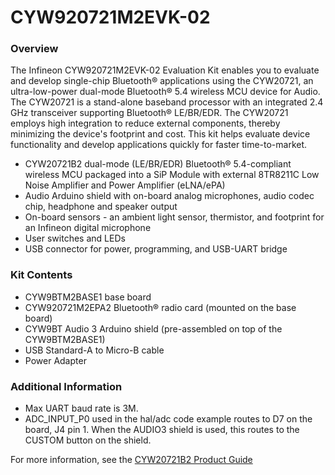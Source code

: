 # CYW920721M2EVK-02

### Overview

The Infineon CYW920721M2EVK-02 Evaluation Kit enables you to evaluate and develop single-chip Bluetooth&#174; applications using the CYW20721, an ultra-low-power dual-mode Bluetooth&#174; 5.4 wireless MCU device for Audio. The CYW20721 is a stand-alone baseband processor with an integrated 2.4 GHz transceiver supporting Bluetooth&#174; LE/BR/EDR. The CYW20721 employs high integration to reduce external components, thereby minimizing the device's footprint and cost. This kit helps evaluate device functionality and develop applications quickly for faster time-to-market.

* CYW20721B2 dual-mode (LE/BR/EDR) Bluetooth&#174; 5.4-compliant wireless MCU packaged into a SiP Module with external 8TR8211C Low Noise Amplifier and Power Amplifier (eLNA/ePA)
* Audio Arduino shield with on-board analog microphones, audio codec chip, headphone and speaker output
* On-board sensors - an ambient light sensor, thermistor, and footprint for an Infineon digital microphone
* User switches and LEDs
* USB connector for power, programming, and USB-UART bridge

### Kit Contents

* CYW9BTM2BASE1 base board
* CYW920721M2EPA2 Bluetooth&#174; radio card (mounted on the base board)
* CYW9BT Audio 3 Arduino shield (pre-assembled on top of the CYW9BTM2BASE1)
* USB Standard-A to Micro-B cable
* Power Adapter

### Additional Information

* Max UART baud rate is 3M.
* ADC\_INPUT\_P0 used in the hal/adc code example routes to D7 on the board, J4 pin 1. When the AUDIO3 shield is used, this routes to the CUSTOM button on the shield.

For more information, see the [CYW20721B2 Product Guide](https://www.infineon.com/dgdl/Infineon-CYW20721_Enhanced_Low_Power_BR_EDR_BLE_Bluetooth_5.0_SOC_for_Audio-AdditionalTechnicalInformation-v06_00-EN.pdf?fileId=8ac78c8c7e7124d1017ebeab5c8a566e)
